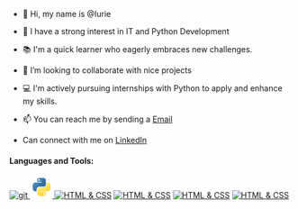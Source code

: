- 👋 Hi, my name is @Iurie
- 👀 I  have a strong interest in IT and Python Development 
- 📚 I'm a quick learner who eagerly embraces new challenges.
- 💞️ I’m looking to collaborate with nice projects
- 💻 I'm actively pursuing internships with Python to apply and enhance my skills.

- 📫 You can reach me by sending a [Email](https://iuriechi.github.io/resume/contact.html)
- Can connect with me on [LinkedIn](https://www.linkedin.com/in/iurie-chigai/)



<h4 align="left">Languages and Tools:</h4>
<p>
  <a href="https://git-scm.com" target="_blank" rel="noreferrer"> <img src="https://www.vectorlogo.zone/logos/git-scm/git-scm-icon.svg" alt="git" width="40" height="40"/> </a>
  <a href="https://www.python.org" target="_blank" rel="noreferrer"> <img src="https://raw.githubusercontent.com/devicons/devicon/master/icons/python/python-original.svg" alt="python" width="40" height="40"/</a> 
  <a href="https://iuriechi.github.io/resume/" target="_blank" rel="noreferrer"> <img src= "https://www.angleritech.com/wp-content/uploads/2011/07/html5-css3.jpg" alt = "HTML & CSS"  width="40" height="40"/></a>
  <a href="https://iuriechi.github.io/resume/" target="_blank" rel="noreferrer"> <img src= "https://requests.readthedocs.io/en/latest/_static/requests-sidebar.png" alt = "HTML & CSS"  width="40" height="40"/></a>
  <a href="https://iuriechi.github.io/resume/" target="_blank" rel="noreferrer"> <img src= "https://docs.pytest.org/en/stable/_static/pytest1.png" alt = "HTML & CSS"  width="40" height="40"/></a>
  <a href="https://iuriechi.github.io/resume/" target="_blank" rel="noreferrer"> <img src= "" alt = "HTML & CSS"  width="40" height="40"/></a>
</p>

<!---
IurieChi/IurieChi is a ✨ special ✨ repository because its `README.md` (this file) appears on your GitHub profile.
You can click the Preview link to take a look at your changes.
--->
